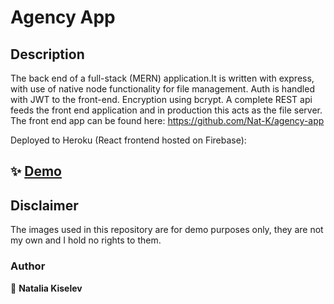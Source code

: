 # Agency App

## Description

The back end of a full-stack (MERN) application.It is written with express, with use of native node functionality for file management. Auth is handled with JWT to the front-end. Encryption using bcrypt. A complete REST api feeds the front end application and in production this acts as the file server.
The front end app can be found here: https://github.com/Nat-K/agency-app

Deployed to Heroku (React frontend hosted on Firebase):

## ✨ [Demo](https://agency-app-react.web.app)

## Disclaimer

The images used in this repository are for demo purposes only, they are not my own and I hold no rights to them.

### Author

👤 **Natalia Kiselev**
